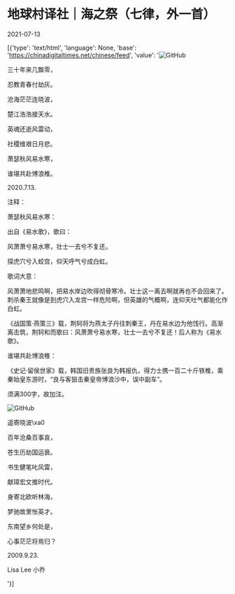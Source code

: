 # 地球村译社｜海之祭（七律，外一首）

2021-07-13

[{'type': 'text/html', 'language': None, 'base': 'https://chinadigitaltimes.net/chinese/feed', 'value': '![GitHub](https://chinadigitaltimes.net/chinese/files/2021/07/image-1626184244411.png)



三十年来几飘零，

忍教青春付劫灰。

沧海茫茫连晓波，

楚江浩浩接天水。

英魂还逝风雷动，

社稷维艰日月悲。

萧瑟秋风易水寒，

谁堪共赴博浪椎。

2020.7.13.



注释：

萧瑟秋风易水寒：

出自《易水歌》，歌曰：

风萧萧兮易水寒，壮士一去兮不复还。

探虎穴兮入蛟宫，仰天呼气兮成白虹。

歌词大意：

风萧萧地悲鸣啊，把易水岸边吹得彻骨寒冷。壮士这一离去啊就再也不会回来了。刺杀秦王就像是到虎穴入龙宫一样危险啊，但英雄的气概啊，连仰天吐气都能化作白虹。

《战国策·燕策三》载，荆轲将为燕太子丹往刺秦王，丹在易水边为他饯行。高渐离击筑，荆轲和而歌曰：风萧萧兮易水寒，壮士一去兮不复还！后人称为《易水歌》。

谁堪共赴博浪椎：

《史记·留侯世家》载，韩国旧贵族张良为韩报仇，得力士携一百二十斤铁椎，乘秦始皇东游时，“良与客狙击秦皇帝博浪沙中，误中副车”。

须满300字，故加注。

![GitHub](https://cdtmedia.asuscomm.com/assets/images/8/b/8b9df681/57afa748.jpeg)

遥寄晓波\xa0



百年沧桑百事哀，

苍生历劫国运衰。

书生健笔叱风雷，

献璋宏文推时代。

身寄北欧听林海，

梦驰故里怅英才。

东南望乡何处是，

心事茫茫将焉归？

2009.9.23.

Lisa Lee 小乔

'}]